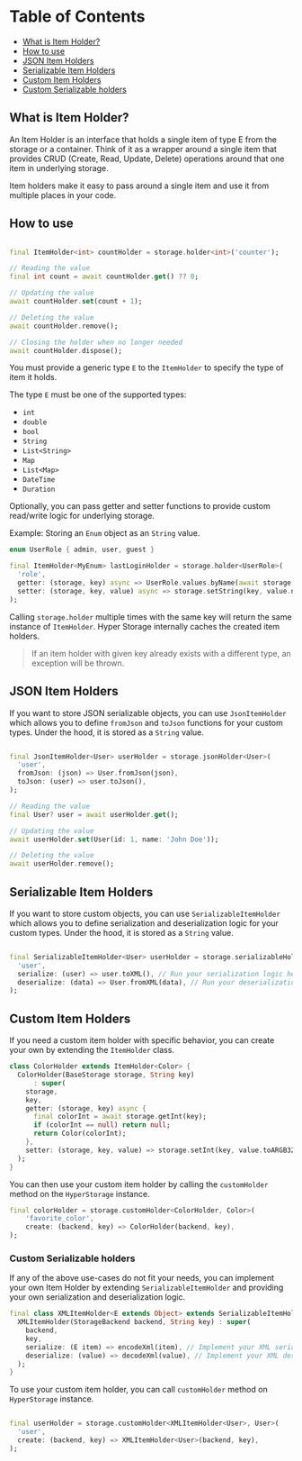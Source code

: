 # Table of Contents

- [What is Item Holder?](#what-is-item-holder)
- [How to use](#how-to-use)
- [JSON Item Holders](#json-item-holders)
- [Serializable Item Holders](#serializable-item-holders)
- [Custom Item Holders](#custom-item-holders)
- [Custom Serializable holders](#custom-serializable-holders)

## What is Item Holder?

An Item Holder is an interface that holds a single item of type E from the storage or a container. Think of it as
a wrapper around a single item that provides CRUD (Create, Read, Update, Delete) operations around that one item
in underlying storage.

Item holders make it easy to pass around a single item and use it from multiple places in your code.

## How to use

```dart

final ItemHolder<int> countHolder = storage.holder<int>('counter');

// Reading the value
final int count = await countHolder.get() ?? 0;

// Updating the value
await countHolder.set(count + 1);

// Deleting the value
await countHolder.remove();

// Closing the holder when no longer needed
await countHolder.dispose();
```

You must provide a generic type `E` to the `ItemHolder` to specify the type of item it holds.

The type `E` must be one of the supported types:

- `int`
- `double`
- `bool`
- `String`
- `List<String>`
- `Map`
- `List<Map>`
- `DateTime`
- `Duration`

Optionally, you can pass getter and setter functions to provide custom read/write logic for underlying storage.

Example: Storing an `Enum` object as an `String` value.

```dart
enum UserRole { admin, user, guest }

final ItemHolder<MyEnum> lastLoginHolder = storage.holder<UserRole>(
  'role',
  getter: (storage, key) async => UserRole.values.byName(await storage.getString(key) ?? 'guest'),
  setter: (storage, key, value) async => storage.setString(key, value.name),
);
```

Calling `storage.holder` multiple times with the same key will return the same instance of `ItemHolder`. Hyper Storage
internally caches the created item holders.

> If an item holder with given key already exists with a different type, an exception will be thrown.

## JSON Item Holders

If you want to store JSON serializable objects, you can use `JsonItemHolder` which allows you to define
`fromJson` and `toJson` functions for your custom types. Under the hood, it is stored as a `String` value.

```dart

final JsonItemHolder<User> userHolder = storage.jsonHolder<User>(
  'user',
  fromJson: (json) => User.fromJson(json),
  toJson: (user) => user.toJson(),
);

// Reading the value
final User? user = await userHolder.get();

// Updating the value
await userHolder.set(User(id: 1, name: 'John Doe'));

// Deleting the value
await userHolder.remove();
```

## Serializable Item Holders

If you want to store custom objects, you can use `SerializableItemHolder` which allows you to define
serialization and deserialization logic for your custom types. Under the hood, it is stored as a `String` value.

```dart

final SerializableItemHolder<User> userHolder = storage.serializableHolder<User>(
  'user',
  serialize: (user) => user.toXML(), // Run your serialization logic here and return a String
  deserialize: (data) => User.fromXML(data), // Run your deserialization logic here and return a User object
);
```

## Custom Item Holders

If you need a custom item holder with specific behavior, you can create your own by extending the `ItemHolder` class.

```dart
class ColorHolder extends ItemHolder<Color> {
  ColorHolder(BaseStorage storage, String key)
      : super(
    storage,
    key,
    getter: (storage, key) async {
      final colorInt = await storage.getInt(key);
      if (colorInt == null) return null;
      return Color(colorInt);
    },
    setter: (storage, key, value) => storage.setInt(key, value.toARGB32()),
  );
}
```
You can then use your custom item holder by calling the `customHolder` method on the `HyperStorage` instance.

```dart
final colorHolder = storage.customHolder<ColorHolder, Color>(
    'favorite_color',
    create: (backend, key) => ColorHolder(backend, key),
);
```

### Custom Serializable holders
If any of the above use-cases do not fit your needs, you can implement your own Item Holder by extending
`SerializableItemHolder` and providing your own serialization and deserialization logic.

```dart
final class XMLItemHolder<E extends Object> extends SerializableItemHolder<E> {
  XMLItemHolder(StorageBackend backend, String key) : super(
    backend,
    key,
    serialize: (E item) => encodeXml(item), // Implement your XML serialization logic here
    deserialize: (value) => decodeXml(value), // Implement your XML deserialization logic here.
  );
}
```

To use your custom item holder, you can call `customHolder` method on `HyperStorage` instance.

```dart

final userHolder = storage.customHolder<XMLItemHolder<User>, User>(
  'user',
  create: (backend, key) => XMLItemHolder<User>(backend, key),
);
```

